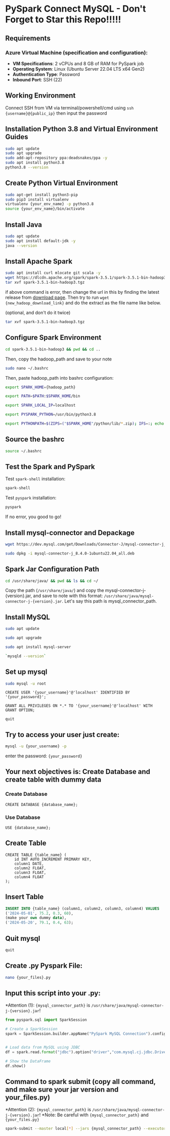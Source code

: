 # PySpark Connect MySQL - Don't Forget to Star this Repo!!!!!

## Requirements

### Azure Virtual Machine (specification and configuration):
- **VM Specifications**: 2 vCPUs and 8 GB of RAM for PySpark job
- **Operating System**: Linux (Ubuntu Server 22.04 LTS x64 Gen2)
- **Authentication Type**: Password
- **Inbound Port**: SSH (22)

## Working Environment
Connect SSH from VM via terminal/powershell/cmd using `ssh {username}@{public_ip}` then input the password

## Installation Python 3.8 and Virtual Environment Guides

```bash
sudo apt update
sudo apt upgrade
sudo add-apt-repository ppa:deadsnakes/ppa -y
sudo apt install python3.8
python3.8 --version
```

## Create Python Virtual Environment

```bash
sudo apt-get install python3-pip
sudo pip3 install virtualenv
virtualenv {your_env_name} -p python3.8
source {your_env_name}/bin/activate
```

## Install Java

```bash
sudo apt update
sudo apt install default-jdk -y
java --version
```

## Install Apache Spark

```bash
sudo apt install curl mlocate git scala -y
wget https://dlcdn.apache.org/spark/spark-3.5.1/spark-3.5.1-bin-hadoop3.tgz
tar xvf spark-3.5.1-bin-hadoop3.tgz
```

if above command is error, then change the url in this by finding the latest release from [download page](https://spark.apache.org/downloads.html). Then try to run `wget {new_hadoop_download_link}` and do the extract as the file name like below.

(optional, and don't do it twice)
```bash
tar xvf spark-3.5.1-bin-hadoop3.tgz
```

## Configure Spark Environment

```bash
cd spark-3.5.1-bin-hadoop3 && pwd && cd ..
```
Then, copy the hadoop_path and save to your note

```bash
sudo nano ~/.bashrc
```

Then, paste hadoop_path into bashrc configuration:
```bash
export SPARK_HOME={hadoop_path}

export PATH=$PATH:$SPARK_HOME/bin

export SPARK_LOCAL_IP=localhost

export PYSPARK_PYTHON=/usr/bin/python3.8

export PYTHONPATH=$(ZIPS=("$SPARK_HOME"/python/lib/*.zip); IFS=:; echo "${ZIPS[*]}"):$PYTHONPATH
```

## Source the bashrc
```bash
source ~/.bashrc
```

## Test the Spark and PySpark
Test `spark-shell` installation:
```bash
spark-shell
```
Test `pyspark` installation:
```bash
pyspark
```

If no error, you good to go!

## Install mysql-connector and Depackage

```bash
wget https://dev.mysql.com/get/Downloads/Connector-J/mysql-connector-j_8.4.0-1ubuntu22.04_all.deb
```
```bash
sudo dpkg -i mysql-connector-j_8.4.0-1ubuntu22.04_all.deb
```

## Spark Jar Configuration Path
```bash
cd /usr/share/java/ && pwd && ls && cd ~/
```

Copy the path (`/usr/share/java/`) and copy the mysql-connector-j-{version}.jar, and save to note with this format: `/usr/share/java/mysql-connector-j-{version}.jar`. Let's say this path is mysql_connector_path.

## Install MySQL
```bash
sudo apt update
```
```bash
sudo apt upgrade
```
```bash
sudo apt install mysql-server
```
```bash
`mysqld --version`
```

## Set up mysql
```bash
sudo mysql -u root
```
```mysql
CREATE USER '{your_username}'@'localhost' IDENTIFIED BY '{your_password}';
```
```mysql
GRANT ALL PRIVILEGES ON *.* TO '{your_username}'@'localhost' WITH GRANT OPTION;
```
```mysql
quit
```

## Try to access your user just create:
```bash
mysql -u {your_username} -p
```

enter the password: `{your_password}`

## Your next objectives is: Create Database and create table with dummy data
### Create Database
```mysql
CREATE DATABASE {database_name};
```

### Use Database
```mysql
USE {database_name};
```

## Create Table

```mysql
CREATE TABLE {table_name} (
    id INT AUTO_INCREMENT PRIMARY KEY,
    column1 DATE,
    column2 FLOAT,
    column3 FLOAT,
    column4 FLOAT
);
```

## Insert Table

```sql
INSERT INTO {table_name} (column1, column2, column3, column4) VALUES
('2024-05-01', 75.2, 0.3, 60),
(make your own dummy data),
('2024-05-20', 79.1, 0.4, 63);
```

## Quit mysql

```sql
quit
```

## Create .py Pyspark File:
```bash
nano {your_files}.py
```


## Input this script into your .py:
*Attention (1): `{mysql_connector_path}` is `/usr/share/java/mysql-connector-j-{version}.jar`!
```python
from pyspark.sql import SparkSession

# Create a SparkSession
spark = SparkSession.builder.appName("PySpark MySQL Connection").config("spark.jars", "{mysql_connector_path}").getOrCreate()


# Load data from MySQL using JDBC
df = spark.read.format("jdbc").option("driver","com.mysql.cj.jdbc.Driver").option("url", "jdbc:mysql://localhost:3306/{database_name}").option("query", "SELECT * FROM {table_name}").option("user", "{your_username}").option("password", "{your_password}").load()

# Show the DataFrame
df.show()

```


## Command to spark submit (copy all command, and make sure your jar version and your_files.py)
*Attention (2): `{mysql_connector_path}` is `/usr/share/java/mysql-connector-j-{version}.jar`!
*Note: Be careful with `{mysql_connector_path}` and `{your_files.py}`
```bash
spark-submit --master local[*] --jars {mysql_connector_path} --executor-cores 2 --executor-memory 4g --driver-memory 4g --driver-cores 2 --executor-memory 2g --executor-cores 1 {your_files.py}
```
